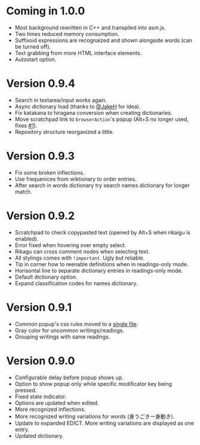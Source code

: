 Coming in 1.0.0
============

* Most background rewritten in C++ and transpiled into asm.js.
* Two times reduced memory consumption.
* Suffixoid expressions are recognaized and shown alongside words (can be turned off).
* Text grabbing from more HTML interface elements.
* Autostart option.

Version 0.9.4
=============

* Search in textarea/input works again.
* Async dictionary load (thanks to [@JakeH](https://github.com/JakeH) for idea).
* Fix katakana to hiragana conversion when creating dictionaries.
* Move scratchpad link to `browserAction`'s popup (Alt+S no longer used, fixes [#1](https://github.com/versusvoid/rikaigu/issues/1)).
* Repository structure reorganized a little.

Version 0.9.3
=============

* Fix some broken inflections.
* Use frequenices from wiktionary to order entries.
* After search in words dictionary try search names dictionary for longer match.

Version 0.9.2
=============

* Scratchpad to check copypasted text (opened by Alt+S when rikaigu is enabled).
* Error fixed when hovering over empty select.
* Rikagu can cross comment nodes when selecting text.
* All stylings comes with `!important`. Ugly but reliable.
* Tip in corner how to reenable definitions when in readings-only mode.
* Horisontal line to separate dictionary entries in readings-only mode.
* Default dictionary option.
* Expand classification codes for names dictionary.

Version 0.9.1
=============

* Common popup's css rules moved to a [single file](css/popup-common.css).
* Gray color for uncommon writings/readings.
* Grouping writings with same readings.

Version 0.9.0
=============

* Configurable delay before popup shows up.
* Option to show popup only while specific modificator key being pressed.
* Fixed state indicator.
* Options are updated when edited.
* More recognized inflections.
* More recognized writing variations for words (身うごきー身動き).
* Update to expanded EDICT. More writing variations are displayed as one entry.
* Updated dictionary.
